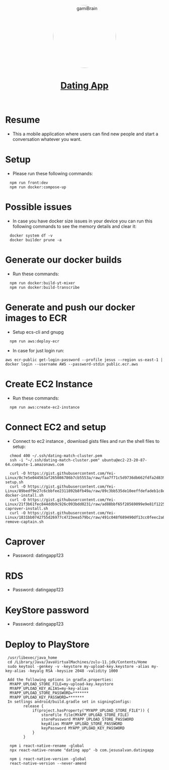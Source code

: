 <p align="center">
  <a href="https://www.gamiui.com">
    <img src="https://i.pinimg.com/originals/02/61/18/0261188a351ebd989dd394761403da28.jpg" alt="gamiBrain" width="200"  style="border-radius:50%"/>
    <h1 align="center">Dating App</h1>
  </a>
</p>
</br>

# Resume

- This a mobile application where users can find new people and start a conversation whatever you want.

# Setup

- Please run these following commands:

```console
  npm run front:dev
  npm run docker:compose-up
```

# Possible issues

- In case you have docker size issues in your device you can run this following commands to see the memory details and clear it:

```console
  docker system df -v
  docker builder prune -a
```

# Generate our docker builds

- Run these commands:

```console
  npm run docker:build-yt-mixer
  npm run docker:build-transcribe
```

# Generate and push our docker images to ECR

- Setup ecs-cli and gnupg

```console
  npm run aws:deploy-ecr
```

- In case for just login run:

```console
aws ecr-public get-login-password --profile jesus --region us-east-1 | docker login --username AWS --password-stdin public.ecr.aws
```

# Create EC2 Instance

- Run these commands:

```console
  npm run aws:create-ec2-instance
```

# Connect EC2 and setup

- Connect to ec2 instance , download gists files and run the shell files to setup:

```console
  chmod 400 ~/.ssh/dating-match-cluster.pem
  ssh -i "~/.ssh/dating-match-cluster.pem" ubuntu@ec2-23-20-87-64.compute-1.amazonaws.com

  curl -O https://gist.githubusercontent.com/Yei-Linux/0c7e5e044563af265086786b7cb5553a/raw/faa7f71c5d9736db662fdfa2d8394a96df353471/ec2-setup.sh
  curl -O https://gist.githubusercontent.com/Yei-Linux/89bedf9e27c6cbbfee2311892b8fb49a/raw/89c3bb535de10eeffdefadeb1c8e00320d395014/ec2-docker-install.sh
  curl -O https://gist.githubusercontent.com/Yei-Linux/21f3b61fec844ddb9c926c093bdd0231/raw/ad88bbf65f28569099e9e81f1225091ee80ffe33/ec2-caprover-install.sh
  curl -O https://gist.githubusercontent.com/Yei-Linux/1831bb0742755d26977c4723eea579bc/raw/491c048f689490df13cc0feec2a8eea57599d145/ec2-remove-captain.sh
```

# Caprover

- Password: datingapp123


# RDS

- Password: datingapp123

# KeyStore password

- Password: datingapp123

# Deploy to PlayStore

```console
 /usr/libexec/java_home
 cd /Library/Java/JavaVirtualMachines/zulu-11.jdk/Contents/Home
 sudo keytool -genkey -v -keystore my-upload-key.keystore -alias my-key-alias -keyalg RSA -keysize 2048 -validity 1000

 Add the following options in gradle.properties:
  MYAPP_UPLOAD_STORE_FILE=my-upload-key.keystore
  MYAPP_UPLOAD_KEY_ALIAS=my-key-alias
  MYAPP_UPLOAD_STORE_PASSWORD=*******
  MYAPP_UPLOAD_KEY_PASSWORD=*******
 In settings android/build.gradle set in signingConfigs:
        release {
            if(project.hasProperty("MYAPP_UPLOAD_STORE_FILE")) {
                storeFile file(MYAPP_UPLOAD_STORE_FILE)
                storePassword MYAPP_UPLOAD_STORE_PASSWORD
                keyAlias MYAPP_UPLOAD_STORE_PASSWORD
                keyPassword MYAPP_UPLOAD_KEY_PASSWORD
            }
        }

  npm i react-native-rename -global 
  npx react-native-rename "dating app" -b com.jesusalvan.datingapp

  npm i react-native-version -global 
  react-native-version --never-amend
```